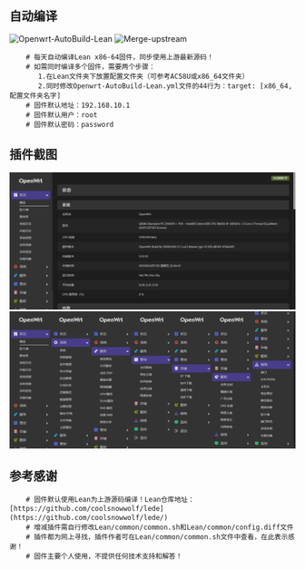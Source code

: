 ## 自动编译
![Openwrt-AutoBuild-Lean](https://github.com/vison-v/OpenWrt/workflows/Openwrt-AutoBuild-Lean/badge.svg)
![Merge-upstream](https://github.com/vison-v/OpenWrt/workflows/Merge-upstream/badge.svg)
```Brach 
    # 每天自动编译Lean x86-64固件，同步使用上游最新源码！
    # 如需同时编译多个固件，需要两个步骤：
       1.在Lean文件夹下放置配置文件夹（可参考AC58U或x86_64文件夹）
       2.同时修改Openwrt-AutoBuild-Lean.yml文件的44行为：target: [x86_64,配置文件夹名字]
    # 固件默认地址：192.168.10.1
    # 固件默认用户：root
    # 固件默认密码：password
 ```
 
## 插件截图 
![xm1](Pic/状态.png)
![xm2](Pic/插件.png)

## 参考感谢
```Brach 
    # 固件默认使用Lean为上游源码编译！Lean仓库地址：[https://github.com/coolsnowwolf/lede](https://github.com/coolsnowwolf/lede/)
    # 增减插件需自行修改Lean/common/common.sh和Lean/common/config.diff文件
    # 插件都为网上寻找，插件作者可在Lean/common/common.sh文件中查看，在此表示感谢！
    # 固件主要个人使用，不提供任何技术支持和解答！
 ```
